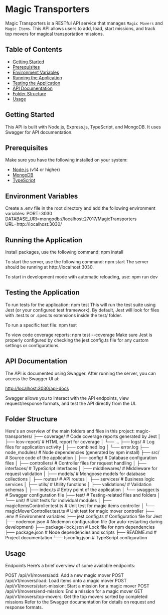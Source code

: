 # Magic Transporters

Magic Transporters is a RESTful API service that manages `Magic Movers` and `Magic Items`. This API allows users to add, load, start missions, and track top movers for magical transportation missions.

## Table of Contents

- [Getting Started](#getting-started)
- [Prerequisites](#prerequisites)
- [Environment Variables](#environment-variables)
- [Running the Application](#running-the-application)
- [Testing the Application](#testing-the-application)
- [API Documentation](#api-documentation)
- [Folder Structure](#folder-structure)
- [Usage](#usage)

## Getting Started

This API is built with Node.js, Express.js, TypeScript, and MongoDB. It uses Swagger for API documentation.

## Prerequisites

Make sure you have the following installed on your system:

- [Node.js](https://nodejs.org/) (v14 or higher)
- [MongoDB](https://www.mongodb.com/)
- [TypeScript](https://www.typescriptlang.org/)

## Environment Variables

Create a .env file in the root directory and add the following environment variables:
PORT=3030
DATABASE_URI=mongodb://localhost:27017/MagicTransporters
URL=http://localhost:3030/

## Running the Application

Install packages, use the following command:
npm install

To start the server, use the following command:
npm start
The server should be running at http://localhost:3030.

To start in development mode with automatic reloading, use:
npm run dev

## Testing the Application

To run tests for the application:
npm test
This will run the test suite using Jest (or your configured test framework). By default, Jest will look for files with .test.ts or .spec.ts extensions inside the test/ folder.

To run a specific test file:
npm test <path-to-test-file>

To view code coverage reports:
npm test --coverage
Make sure Jest is properly configured by checking the jest.config.ts file for any custom settings or configurations.

## API Documentation

The API is documented using Swagger. After running the server, you can access the Swagger UI at:

[http://localhost:3030/api-docs](http://localhost:3030/api-docs)

Swagger allows you to interact with the API endpoints, view request/response formats, and test the API directly from the UI.

## Folder Structure

Here's an overview of the main folders and files in this project:
magic-transporters/
├── coverage/ # Code coverage reports generated by Jest
│ ├── lcov-report/ # HTML report for coverage
│ └── ...
├── logs/ # Log files for application activity
│ ├── combined.log
│ └── error.log
├── node_modules/ # Node dependencies (generated by npm install)
├── src/ # Source code of the application
│ ├── config/ # Database configuration files
│ ├── controllers/ # Controller files for request handling
│ ├── interfaces/ # TypeScript interfaces
│ ├── middlewares/ # Middleware for request validation
│ ├── models/ # Mongoose models for database collections
│ ├── routes/ # API routes
│ ├── services/ # Business logic services
│ ├── utils/ # Utility functions
│ ├── validations/ # Validation schemas
│ ├── index.ts # Entry point of the application
│ └── swagger.ts # Swagger configuration file
├── test/ # Testing-related files and folders
│ └── unit/ # Unit tests for individual modules
│ ├── magicItemsController.test.ts # Unit test for magic items controller
│ └── magicMoverController.test.ts # Unit test for magic mover controller
├── .env # Environment variables
├── jest.config.ts # Configuration file for Jest
├── nodemon.json # Nodemon configuration file (for auto-restarting during development)
├── package-lock.json # Lock file for npm dependencies
├── package.json # Node dependencies and scripts
├── README.md # Project documentation
└── tsconfig.json # TypeScript configuration

## Usage

Endpoints
Here’s a brief overview of some available endpoints:

POST /api/v1/movers/add: Add a new magic mover
POST /api/v1/movers/load: Load items onto a magic mover
POST /api/v1/movers/start-mission: Start a mission for a magic mover
POST /api/v1/movers/end-mission: End a mission for a magic mover
GET /api/v1/movers/top-movers: Get the top movers sorted by completed missions
Refer to the Swagger documentation for details on request and response formats.
